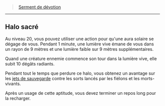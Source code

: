 ﻿---
!GenericItem
Name: Halo sacré
Id: paladin_devotion_hd.md#halo-sacré
ParentLink: paladin_devotion_hd.md#serment-de-dévotion
ParentName: Serment de dévotion
NameLevel: 2
Attributes:
  Name: Halo sacré
  Markdown: >+
    ## <!--Name-->Halo sacré<!--/Name-->


    Au niveau 20, vous pouvez utiliser une action pour qu'une aura solaire se dégage de vous. Pendant 1 minute, une lumière vive émane de vous dans un rayon de 9 mètres et une lumière faible sur 9 mètres supplémentaires.


    Quand une créature ennemie commence son tour dans la lumière vive, elle subit 10 dégâts radiants.


    Pendant tout le temps que perdure ce halo, vous obtenez un avantage sur les [jets de sauvegarde](hd_abilities_jets_de_sauvegarde.md) contre les sorts lancés par les fiélons et les morts-vivants.


    Après un usage de cette aptitude, vous devez terminer un repos long pour la recharger.

AttributesDictionary: >+
  Name: Halo sacré

  Markdown: >+

    ## <!--Name-->Halo sacré<!--/Name-->





    Au niveau 20, vous pouvez utiliser une action pour qu'une aura solaire se dégage de vous. Pendant 1 minute, une lumière vive émane de vous dans un rayon de 9 mètres et une lumière faible sur 9 mètres supplémentaires.





    Quand une créature ennemie commence son tour dans la lumière vive, elle subit 10 dégâts radiants.





    Pendant tout le temps que perdure ce halo, vous obtenez un avantage sur les [jets de sauvegarde](hd_abilities_jets_de_sauvegarde.md) contre les sorts lancés par les fiélons et les morts-vivants.





    Après un usage de cette aptitude, vous devez terminer un repos long pour la recharger.



---
> [Serment de dévotion](hd_paladin_devotion.md)

---

## Halo sacré

Au niveau 20, vous pouvez utiliser une action pour qu'une aura solaire se dégage de vous. Pendant 1 minute, une lumière vive émane de vous dans un rayon de 9 mètres et une lumière faible sur 9 mètres supplémentaires.

Quand une créature ennemie commence son tour dans la lumière vive, elle subit 10 dégâts radiants.

Pendant tout le temps que perdure ce halo, vous obtenez un avantage sur les [jets de sauvegarde](hd_abilities_jets_de_sauvegarde.md) contre les sorts lancés par les fiélons et les morts-vivants.

Après un usage de cette aptitude, vous devez terminer un repos long pour la recharger.

